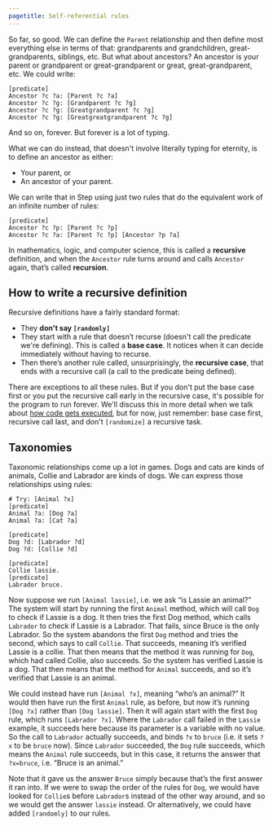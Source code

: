 ```yaml
---
pagetitle: Self-referential rules
---
```

So far, so good.  We can define the `Parent` relationship and then define most everything else in terms of that: grandparents and grandchildren, great-grandparents, siblings, etc. But what about ancestors?  An ancestor is your parent or grandparent or great-grandparent or great, great-grandparent, etc. We could write:
```step
[predicate]
Ancestor ?c ?a: [Parent ?c ?a]
Ancestor ?c ?g: [Grandparent ?c ?g]
Ancestor ?c ?g: [Greatgrandparent ?c ?g]
Ancestor ?c ?g: [Greatgreatgrandparent ?c ?g]
```
And so on, forever.  But forever is a lot of typing.

What we can do instead, that doesn't involve literally typing for eternity, is to define an ancestor as either:

* Your parent, or
* An ancestor of your parent.

We can write that in Step using just two rules that do the equivalent work of an infinite number of rules:
```step
[predicate]
Ancestor ?c ?p: [Parent ?c ?p]
Ancestor ?c ?a: [Parent ?c ?p] [Ancestor ?p ?a]
```
In mathematics, logic, and computer science, this is called a **recursive** definition, and when the `Ancestor` rule turns around and calls `Ancestor` again, that’s called **recursion**.  

## How to write a recursive definition

Recursive definitions have a fairly standard format:

* They **don't say `[randomly]`**
* They start with a rule that doesn’t recurse (doesn't call the predicate we're defining).  This is called a **base case**.  It notices when it can decide immediately without having to recurse. 
* Then there’s another rule called, unsurprisingly, the **recursive case**, that ends with a recursive call (a call to the predicate being defined).

There are exceptions to all these rules.  But if you don't put the base case first or you put the recursive call early in the recursive case, it's possible for the program to run forever.  We'll discuss this in more detail when we talk about [how code gets executed](sld_resolution), but for now, just remember: base case first, recursive call last, and don't `[randomize]` a recursive task.

## Taxonomies

Taxonomic relationships come up a lot in games.  Dogs and cats are kinds of animals, Collie and Labrador are kinds of dogs.  We can express those relationships using rules:
```Step
# Try: [Animal ?x]
[predicate]
Animal ?a: [Dog ?a]
Animal ?a: [Cat ?a]

[predicate]
Dog ?d: [Labrador ?d]
Dog ?d: [Collie ?d]

[predicate]
Collie lassie.
[predicate]
Labrador bruce.
```
Now suppose we run `[Animal lassie]`, i.e. we ask “is Lassie an animal?”  The system will start by running the first `Animal` method, which will call `Dog` to check if Lassie is a dog.  It then tries the first Dog method, which calls `Labrador` to check if Lassie is a Labrador.  That fails, since Bruce is the only Labrador.  So the system abandons the first `Dog` method and tries the second, which says to call `Collie`.  That succeeds, meaning it’s verified Lassie is a collie.  That then means that the method it was running for `Dog`, which had called Collie, also succeeds.  So the system has verified Lassie is a dog.  That then means that the method for `Animal` succeeds, and so it’s verified that Lassie is an animal.

We could instead have run `[Animal ?x]`, meaning “who’s an animal?”  It would then have run the first `Animal` rule, as before, but now it’s running `[Dog ?x]` rather than `[Dog lassie]`.  Then it will again start with the first `Dog` rule, which runs `[Labrador ?x]`.  Where the `Labrador` call failed in the `Lassie` example, it succeeds here because its parameter is a variable with no value.  So the call to `Labrador` actually succeeds, and binds `?x` to `bruce` (i.e. it sets `?x` to be `bruce` now).  Since `Labrador` succeeded, the `Dog` rule succeeds, which means the `Animal` rule succeeds, but in this case, it returns the answer that `?x=bruce`, i.e. “Bruce is an animal.”

Note that it gave us the answer `Bruce` simply because that’s the first answer it ran into.  If we were to swap the order of the rules for `Dog`, we would have looked for `Collie`s before `Labrador`s instead of the other way around, and so we would get the answer `lassie` instead.  Or alternatively, we could have added `[randomly]` to our rules.








